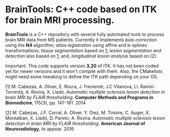 # BrainTools: C++ code based on ITK for brain MRI processing.

__BrainTools__ is a C++ repository with several fully automated tools to process brain MRI data from MS patients. Currently it implements _bias correction_ using the __N4__ algorithm; _atlas registration_ using affine and b-splines transformations; _tissue segmentation_ based on [1](1); _lesion segmentation and detection_ also based on [1](1); and, _longitudinal lesion analysis_ based on [2].

Important:
This code supports version **3.20** of ITK. It has not been coded yet for newer versions and it won't compile with them. Also, the CMakelists might need some tweaking to define the ITK path depending on your OS.

[1] M. Cabezas, A. Oliver, E. Roura, J. Freixenet, J.C Vilanova, Ll. Ramió-Torrentà, A. Rovira, X. Lladó. _Automatic multiple sclerosis lesion detection in brain MRI by FLAIR thresholding_. __Computer Methods and Programs in Biomedicine__, 115(3), pp. 147-161. 2014

[2] M. Cabezas, J.F. Corral, A. Oliver, Y. Diez, M. Tintore, C. Auger, X. Montalban, X. Lladó, D. Pareto, A. Rovira. _Automatic multiple sclerosis lesion detection in brain MRI by FLAIR thresholding_. __American Journal of Neuroradiology__, to appear. 2016 
